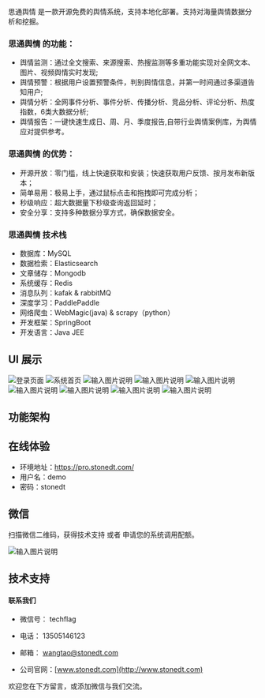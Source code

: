 思通舆情 是一款开源免费的舆情系统，支持本地化部署。支持对海量舆情数据分析和挖掘。
<br>

### 思通舆情 的功能：

-   舆情监测：通过全文搜索、来源搜索、热搜监测等多重功能实现对全网文本、图片、视频舆情实时发现;
-   舆情预警：根据用户设置预警条件，判别舆情信息，并第一时间通过多渠道告知用户;
-   舆情分析：全网事件分析、事件分析、传播分析、竞品分析、评论分析、热度指数，6类大数据分析;
-   舆情报告：一键快速生成日、周、月、季度报告,自带行业舆情案例库，为舆情应对提供参考。


### 思通舆情 的优势：

-   开源开放：零门槛，线上快速获取和安装；快速获取用户反馈、按月发布新版本；
-   简单易用：极易上手，通过鼠标点击和拖拽即可完成分析；
-   秒级响应：超大数据量下秒级查询返回延时；
-   安全分享：支持多种数据分享方式，确保数据安全。

### 思通舆情 技术栈

- 数据库：MySQL
- 数据检索：Elasticsearch
- 文章储存：Mongodb
- 系统缓存：Redis
- 消息队列：kafak & rabbitMQ
- 深度学习：PaddlePaddle
- 网络爬虫：WebMagic(java) & scrapy（python）
- 开发框架：SpringBoot
- 开发语言：Java JEE


## UI 展示
![登录页面](ProIMG/login.png)
![系统首页](ProIMG/main2.png)
![输入图片说明](ProIMG/main.png)
![输入图片说明](ProIMG/main3.png)
![输入图片说明](ProIMG/main4.png)
![输入图片说明](ProIMG/report.png)
![输入图片说明](ProIMG/shijian.png)
![输入图片说明](ProIMG/secher.png)
![输入图片说明](ProIMG/jiance.png)


## 功能架构

 
## 在线体验

-   环境地址：<https://pro.stonedt.com/>
-   用户名：demo
-   密码：stonedt

## 微信
   扫描微信二维码，获得技术支持 或者 申请您的系统调用配额。

 ![输入图片说明](ProIMG/%E8%81%94%E7%B3%BB%E6%88%91%E4%BB%AC-%E4%B8%AA%E4%BA%BA%E5%BE%AE%E4%BF%A1.jpg)

## 技术支持

#### 联系我们

+ 微信号： techflag  

+ 电话： 13505146123

+ 邮箱： wangtao@stonedt.com

+ 公司官网：[www.stonedt.com](http://www.stonedt.com)

欢迎您在下方留言，或添加微信与我们交流。



